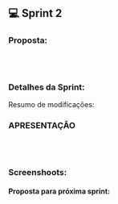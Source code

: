 ## 💻 Sprint 2

### Proposta:

</p></br><h1></h1>


### Detalhes da Sprint:

Resumo de modificações:

### APRESENTAÇÃO

</p></br><h1></h1>

### Screenshoots:

#### Proposta para próxima sprint:
